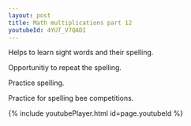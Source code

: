 ```yaml
---
layout: post
title: Math multiplications part 12
youtubeId: 4YUT_V7QADI
---
```

 
 
Helps to learn sight words and their spelling.

Opportunitiy to repeat the spelling. 

Practice spelling. 
 
Practice for spelling bee competitions. 
 
{% include youtubePlayer.html id=page.youtubeId %}
 
 

